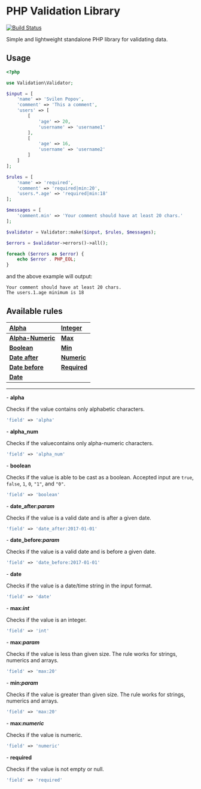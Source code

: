 # PHP Validation Library

[![Build Status](https://travis-ci.org/svil4ok/validation.svg?branch=master)](https://travis-ci.org/svil4ok/validation)

Simple and lightweight standalone PHP library for validating data.

## Usage

````php
<?php

use Validation\Validator;

$input = [
    'name' => 'Svilen Popov',
    'comment' => 'This a comment',
    'users' => [
        [
            'age' => 20,
            'username' => 'username1'
        ],
        [
            'age' => 16,
            'username' => 'username2'
        ]
    ]
];

$rules = [
    'name' => 'required',
    'comment' => 'required|min:20',
    'users.*.age' => 'required|min:18'
];

$messages = [
    'comment.min' => 'Your comment should have at least 20 chars.'
];

$validator = Validator::make($input, $rules, $messages);

$errors = $validator->errors()->all();

foreach ($errors as $error) {
    echo $error . PHP_EOL;
}
````

and the above example will output:

```
Your comment should have at least 20 chars.
The users.1.age minimum is 18
```

## Available rules

| <a href="#rule_alpha"><strong>Alpha</strong></a> | <a href="#rule_int"><strong>Integer</strong></a> |
|:---------------------------------|:---------------------------------|
| <a href="#rule_alpha_numeric"><strong>Alpha-Numeric</strong></a> | <a href="#rule_max"><strong>Max</strong></a> |
| <a href="#rule_boolean"><strong>Boolean</strong></a> | <a href="#rule_min"><strong>Min</strong></a> |
| <a href="#rule_date_after"><strong>Date after</strong></a> | <a href="#rule_numeric"><strong>Numeric</strong></a> |
| <a href="#rule_date_before"><strong>Date before</strong></a> | <a href="#rule_required"><strong>Required</strong></a> |
| <a href="#rule_date"><strong>Date</strong></a> | |

----

<div id="rule_alpha">- <strong>alpha</strong></div>

Checks if the value contains only alphabetic characters.

```php
'field' => 'alpha'
```

<div id="rule_alpha_numeric">- <strong>alpha_num</strong></div>

Checks if the valuecontains only alpha-numeric characters.

```php
'field' => 'alpha_num'
```

<div id="rule_boolean">- <strong>boolean</strong></div>

Checks if the value is able to be cast as a boolean. Accepted input are `true`, `false`, `1`, `0`, `"1"`, and `"0"`.

```php
'field' => 'boolean'
```

<div id="rule_date_after">- <strong>date_after:<em>param</em></strong></div>

Checks if the value is a valid date and is after a given date.

```php
'field' => 'date_after:2017-01-01'
```

<div id="rule_date_before">- <strong>date_before:<em>param</em></strong></div>

Checks if the value is a valid date and is before a given date.

```php
'field' => 'date_before:2017-01-01'
```

<div id="rule_date">- <strong>date</strong></div>

Checks if the value is a date/time string in the input format.

```php
'field' => 'date'
```

<div id="rule_int">- <strong>max:<em>int</em></strong></div>

Checks if the value is an integer.

```php
'field' => 'int'
```

<div id="rule_max">- <strong>max:<em>param</em></strong></div>

Checks if the value is less than given size. The rule works for strings, numerics and arrays.

```php
'field' => 'max:20'
```

<div id="rule_min">- <strong>min:<em>param</em></strong></div>

Checks if the value is greater than given size. The rule works for strings, numerics and arrays.

```php
'field' => 'max:20'
```

<div id="rule_numeric">- <strong>max:<em>numeric</em></strong></div>

Checks if the value is numeric.

```php
'field' => 'numeric'
```

<div id="rule_required">- <strong>required</strong></div>

Checks if the value is not empty or null.

```php
'field' => 'required'
```

